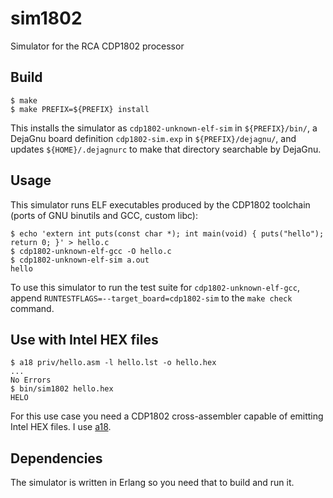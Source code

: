 sim1802
=======

Simulator for the RCA CDP1802 processor

Build
-----

    $ make
    $ make PREFIX=${PREFIX} install

This installs the simulator as `cdp1802-unknown-elf-sim` in `${PREFIX}/bin/`,
a DejaGnu board definition `cdp1802-sim.exp` in `${PREFIX}/dejagnu/`, and
updates `${HOME}/.dejagnurc` to make that directory searchable by DejaGnu.

Usage
-----

This simulator runs ELF executables produced by the CDP1802 toolchain
(ports of GNU binutils and GCC, custom libc):

    $ echo 'extern int puts(const char *); int main(void) { puts("hello"); return 0; }' > hello.c
    $ cdp1802-unknown-elf-gcc -O hello.c
    $ cdp1802-unknown-elf-sim a.out
    hello

To use this simulator to run the test suite for `cdp1802-unknown-elf-gcc`,
append `RUNTESTFLAGS=--target_board=cdp1802-sim` to the `make check` command.

Use with Intel HEX files
------------------------

    $ a18 priv/hello.asm -l hello.lst -o hello.hex
    ...
    No Errors
    $ bin/sim1802 hello.hex
    HELO

For this use case you need a CDP1802 cross-assembler capable of emitting Intel
HEX files. I use [a18](https://github.com/mikpe/A18).

Dependencies
------------

The simulator is written in Erlang so you need that to build and run it.
